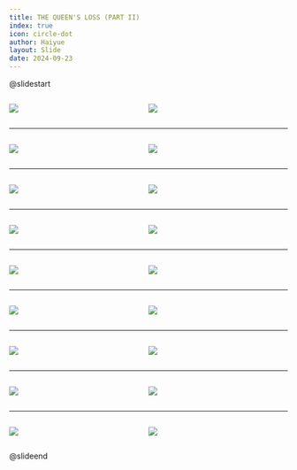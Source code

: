 ```yaml
---
title: THE QUEEN'S LOSS (PART II)
index: true
icon: circle-dot
author: Haiyue
layout: Slide
date: 2024-09-23
---
```

 
@slidestart

<div style="display:flex">
<div style="flex:1">

![](/reading/english/Level-Z/THE%20QUEEN'S%20LOSS%20(PART%20II)/001.webp)
</div>
<div style="flex:1">

![](/reading/english/Level-Z/THE%20QUEEN'S%20LOSS%20(PART%20II)/002.webp)
</div>
</div>

---

<div style="display:flex">
<div style="flex:1">

![](/reading/english/Level-Z/THE%20QUEEN'S%20LOSS%20(PART%20II)/003.webp)
</div>
<div style="flex:1">

![](/reading/english/Level-Z/THE%20QUEEN'S%20LOSS%20(PART%20II)/004.webp)
</div>
</div>

---

<div style="display:flex">
<div style="flex:1">

![](/reading/english/Level-Z/THE%20QUEEN'S%20LOSS%20(PART%20II)/005.webp)
</div>
<div style="flex:1">

![](/reading/english/Level-Z/THE%20QUEEN'S%20LOSS%20(PART%20II)/006.webp)
</div>
</div>

---

<div style="display:flex">
<div style="flex:1">

![](/reading/english/Level-Z/THE%20QUEEN'S%20LOSS%20(PART%20II)/007.webp)
</div>
<div style="flex:1">

![](/reading/english/Level-Z/THE%20QUEEN'S%20LOSS%20(PART%20II)/008.webp)
</div>
</div>

---

<div style="display:flex">
<div style="flex:1">

![](/reading/english/Level-Z/THE%20QUEEN'S%20LOSS%20(PART%20II)/009.webp)
</div>
<div style="flex:1">

![](/reading/english/Level-Z/THE%20QUEEN'S%20LOSS%20(PART%20II)/010.webp)
</div>
</div>

---

<div style="display:flex">
<div style="flex:1">

![](/reading/english/Level-Z/THE%20QUEEN'S%20LOSS%20(PART%20II)/011.webp)
</div>
<div style="flex:1">

![](/reading/english/Level-Z/THE%20QUEEN'S%20LOSS%20(PART%20II)/012.webp)
</div>
</div>

---

<div style="display:flex">
<div style="flex:1">

![](/reading/english/Level-Z/THE%20QUEEN'S%20LOSS%20(PART%20II)/013.webp)
</div>
<div style="flex:1">

![](/reading/english/Level-Z/THE%20QUEEN'S%20LOSS%20(PART%20II)/014.webp)
</div>
</div>

---

<div style="display:flex">
<div style="flex:1">

![](/reading/english/Level-Z/THE%20QUEEN'S%20LOSS%20(PART%20II)/015.webp)
</div>
<div style="flex:1">

![](/reading/english/Level-Z/THE%20QUEEN'S%20LOSS%20(PART%20II)/016.webp)
</div>
</div>

---

<div style="display:flex">
<div style="flex:1">

![](/reading/english/Level-Z/THE%20QUEEN'S%20LOSS%20(PART%20II)/017.webp)
</div>
<div style="flex:1">

![](/reading/english/Level-Z/THE%20QUEEN'S%20LOSS%20(PART%20II)/018.webp)
</div>
</div>

@slideend